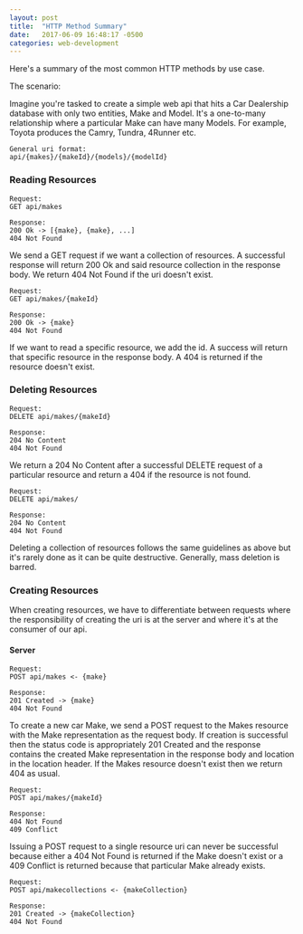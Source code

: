 ```yaml
---
layout: post
title:  "HTTP Method Summary"
date:   2017-06-09 16:48:17 -0500
categories: web-development
---
```


Here's a summary of the most common HTTP methods by use case.

The scenario: 

Imagine you're tasked to create a simple web api that hits a Car Dealership database with only two entities, Make and Model. It's a one-to-many relationship where a particular Make can have many Models. For example, Toyota produces the Camry, Tundra, 4Runner etc.

```
General uri format: 
api/{makes}/{makeId}/{models}/{modelId}
```

### Reading Resources

```
Request:
GET api/makes

Response:
200 Ok -> [{make}, {make}, ...]
404 Not Found
```

We send a GET request if we want a collection of resources. A successful response will return 200 Ok and said resource collection in the response body. We return 404 Not Found if the uri doesn't exist.

```
Request:
GET api/makes/{makeId}

Response:
200 Ok -> {make}
404 Not Found
```

If we want to read a specific resource, we add the id. A success will return that specific resource in the response body. A 404 is returned if the resource doesn't exist.

### Deleting Resources

```
Request:
DELETE api/makes/{makeId}

Response:
204 No Content 
404 Not Found
```

We return a 204 No Content after a successful DELETE request of a particular resource and return a 404 if the resource is not found.

```
Request:
DELETE api/makes/

Response:
204 No Content 
404 Not Found
```

Deleting a collection of resources follows the same guidelines as above but it's rarely done as it can be quite destructive. Generally, mass deletion is barred.

### Creating Resources

When creating resources, we have to differentiate between requests where the responsibility of creating the uri is at the server and where it's at the consumer of our api. 

#### Server
```
Request:
POST api/makes <- {make}

Response:
201 Created -> {make}
404 Not Found
```

To create a new car Make, we send a POST request to the Makes resource with the Make representation as the request body. If creation is successful then the status code is appropriately 201 Created and the response contains the created Make representation in the response body and location in the location header. If the Makes resource doesn't exist then we return 404 as usual.

```
Request:
POST api/makes/{makeId}

Response:
404 Not Found
409 Conflict
```

Issuing a POST request to a single resource uri can never be successful because either a 404 Not Found is returned if the Make doesn't exist or a 409 Conflict is returned because that particular Make already exists. 

```
Request:
POST api/makecollections <- {makeCollection}

Response:
201 Created -> {makeCollection}
404 Not Found
```  

